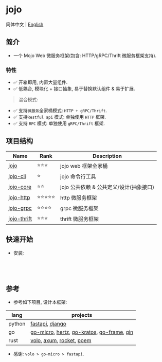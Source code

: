 # jojo

简体中文 | [English](README.md)

## 简介

- 一个 Mojo Web 微服务框架(包含: HTTP/gRPC/Thrift 微服务框架支持).

### 特性

- ✅ 开箱即用, 内置大量组件.
- ✅ 低耦合, 模块化 + 接口抽象, 易于替换默认组件 & 易于扩展.

> 混合模式:

- ✅ 支持`微服务`全家桶模式: `HTTP + gRPC/Thrift`.
- ✅ 支持`Restful api` 模式: 单独使用 `HTTP` 框架.
- ✅ 支持 `RPC` 模式: 单独使用 `gRPC/Thrift` 框架.

## 项目结构

| Name                                  | Rank       | Description               |
|---------------------------------------|------------|---------------------------|
| [jojo](./packages/jojo)               | ⭐️⭐️⭐️     | jojo web 框架全家桶            |
| [jojo-cli](./packages/jojo-cli)       | ⭐️         | jojo 命令行工具                |
| [jojo-core](./packages/jojo-core)     | ⭐️⭐️       | jojo 公共依赖 & 公共定义/设计(抽象接口) |
| [jojo-http](./packages/jojo-http)     | ⭐️⭐️⭐️⭐️⭐️ | http 微服务框架                |                     | http               |
| [jojo-grpc](./packages/jojo-grpc)     | ⭐️⭐️⭐️⭐️   | grpc 微服务框架                |                     | `jgp`  | grpc               |
| [jojo-thrift](./packages/jojo-thrift) | ⭐️⭐️️⭐️    | thrift 微服务框架              |                     | `jgp`  | grpc               |

## 快速开始

- 安装:

```bash


 
```


## 参考

- 参考如下项目, 设计本框架:

| lang   | projects                                                      |
|--------|---------------------------------------------------------------|
| python | [fastapi](), [django]()                                       |
| go     | [go-micro](), [hertz](), [go-kratos](), [go-frame](), [gin]() | 
| rust   | [volo](), [axum](), [rocket](), [poem]()                      |

- 感谢: `volo > go-micro > fastapi`.


